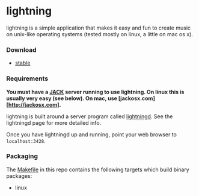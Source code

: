 # lightning

lightning is a simple application that makes it easy and fun
to create music on unix-like operating systems (tested mostly
on linux, a little on mac os x).

### Download

* [stable][4]

### Requirements

**You must have a [JACK][6] server running to use lightning. On linux this is usually very easy (see below). On mac, use [jackosx.com][http://jackosx.com].**

lightning is built around a server program called [lightningd][2]. See the lightningd page for more detailed info.

Once you have lightningd up and running, point your web browser to `localhost:3428`.

### Packaging

The [Makefile][5] in this repo contains the following targets which build binary packages:

* linux

[1]: https://github.com/lightning/liblightning
[2]: https://github.com/lightning/lightningd
[3]: https://github.com/lightning/www
[4]: http://sorahan.net/lightning
[5]: https://github.com/lightning/lightning/blob/master/Makefile
[6]: http://jackaudio.org